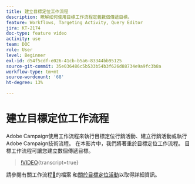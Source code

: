 ```yaml
---
title: 建立目標定位工作流程
description: 瞭解如何使用目標工作流程定義數個傳遞目標。
feature: Workflows, Targeting Activity, Query Editor
jira: KT-2174
doc-type: feature video
activity: use
team: DOC
role: User
level: Beginner
exl-id: d54f5cdf-e026-41cb-b5a6-83344bb95125
source-git-commit: 35e036486c5b533b54b3f626d88734e9a9fc3b8a
workflow-type: tm+mt
source-wordcount: '68'
ht-degree: 13%

---
```


# 建立目標定位工作流程

Adobe Campaign使用工作流程來執行目標定位行銷活動、建立行銷活動或執行Adobe Campaign技術流程。 在本影片中，我們將著重於目標定位工作流程。 目標工作流程可讓您建立數個傳遞目標。

>[!VIDEO](https://video.tv.adobe.com/v/25605?quality=12&learn=on){transcript=true}

請參閱有關工作流程[&#128279;](https://experienceleague.adobe.com/docs/campaign-classic/using/automating-with-workflows/introduction/about-workflows.html?lang=zh-Hant)的檔案
和[關於目標定位活動](https://experienceleague.adobe.com/docs/campaign-classic/using/automating-with-workflows/targeting-activities/about-targeting-activities.html)以取得詳細資訊。
